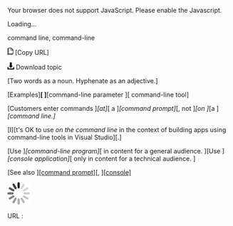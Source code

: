 Your browser does not support JavaScript. Please enable the Javascript.

Loading...

command line, command-line

![Copy URL](command-line_files/Copy.png) [Copy URL]

![Download](command-line_files/Download.png)
Download topic

[Two words as a noun. Hyphenate as an adjective.]

[Examples]**[
]**[command-line parameter ][
command-line tool]

[Customers enter commands ]*[at]*[ a ]*[command prompt]*[, not ]*[on ]*[a ]*[command line.]*

[I][t's OK to use *on the command line* in the context of building apps using command-line tools in Visual Studio][.]

[Use ]*[command-line program]*[ in content for a general audience. ][Use ]*[console application]*[ only in content for a technical audience. ]

[See also ][[command prompt]](https://worldready.cloudapp.net/Styleguide/Read?id=2700&topicid=33562)[, ][[console]](https://worldready.cloudapp.net/Styleguide/Read?id=2700&topicid=33563)

![In progress](command-line_files/activity-large.gif)

URL :


